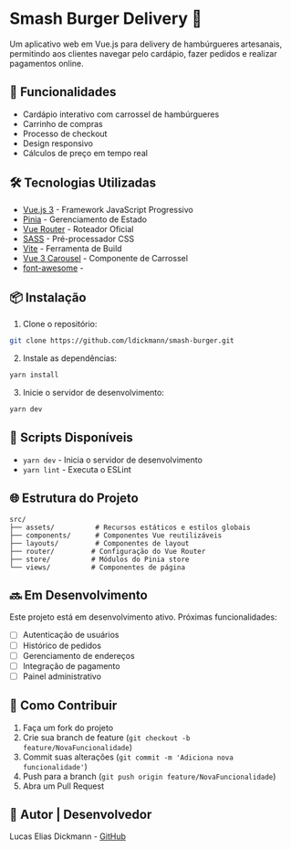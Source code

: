# Smash Burger Delivery 🍔

Um aplicativo web em Vue.js para delivery de hambúrgueres artesanais, permitindo aos clientes navegar pelo cardápio, fazer pedidos e realizar pagamentos online.

## 🚀 Funcionalidades

- Cardápio interativo com carrossel de hambúrgueres
- Carrinho de compras
- Processo de checkout
- Design responsivo
- Cálculos de preço em tempo real

## 🛠 Tecnologias Utilizadas

- [Vue.js 3](https://vuejs.org/) - Framework JavaScript Progressivo
- [Pinia](https://pinia.vuejs.org/) - Gerenciamento de Estado
- [Vue Router](https://router.vuejs.org/) - Roteador Oficial
- [SASS](https://sass-lang.com/) - Pré-processador CSS
- [Vite](https://vitejs.dev/) - Ferramenta de Build
- [Vue 3 Carousel](https://ismail9k.github.io/vue3-carousel/) - Componente de Carrossel
- [font-awesome]() - 

## 📦 Instalação

1. Clone o repositório:

```bash
git clone https://github.com/ldickmann/smash-burger.git
```

2. Instale as dependências:

```bash
yarn install
```

3. Inicie o servidor de desenvolvimento:

```bash
yarn dev
```

## 🔧 Scripts Disponíveis

- `yarn dev` - Inicia o servidor de desenvolvimento
- `yarn lint` - Executa o ESLint

## 🌐 Estrutura do Projeto

```
src/
├── assets/          # Recursos estáticos e estilos globais
├── components/      # Componentes Vue reutilizáveis
├── layouts/         # Componentes de layout
├── router/         # Configuração do Vue Router
├── store/          # Módulos do Pinia store
└── views/          # Componentes de página
```

## 🔜 Em Desenvolvimento

Este projeto está em desenvolvimento ativo. Próximas funcionalidades:

- [ ] Autenticação de usuários
- [ ] Histórico de pedidos
- [ ] Gerenciamento de endereços
- [ ] Integração de pagamento
- [ ] Painel administrativo

## 📝 Como Contribuir

1. Faça um fork do projeto
2. Crie sua branch de feature (`git checkout -b feature/NovaFuncionalidade`)
3. Commit suas alterações (`git commit -m 'Adiciona nova funcionalidade'`)
4. Push para a branch (`git push origin feature/NovaFuncionalidade`)
5. Abra um Pull Request

## 👤 Autor | Desenvolvedor

Lucas Elias Dickmann - [GitHub](https://github.com/ldickmann)
